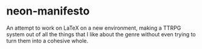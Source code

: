 # neon-manifesto
An attempt to work on LaTeX on a new environment, making a TTRPG system out of all the things that I like about the genre without even trying to turn them into a cohesive whole.
